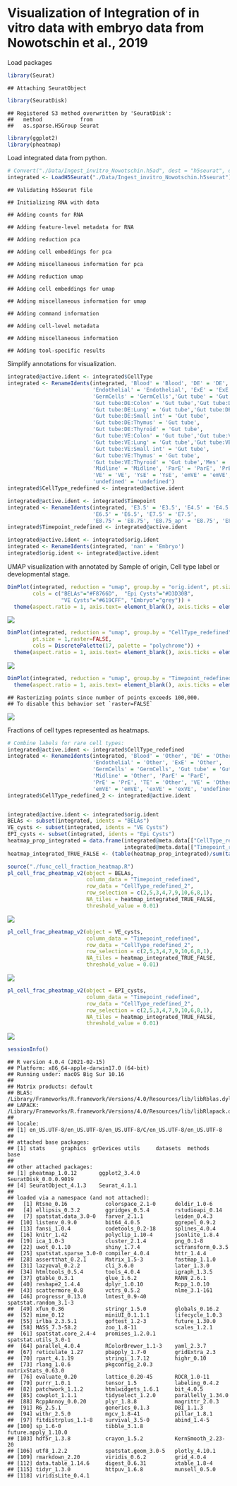 Visualization of Integration of in vitro data with embryo data from
Nowotschin et al., 2019
================

Load packages

``` r
library(Seurat)
```

    ## Attaching SeuratObject

``` r
library(SeuratDisk)
```

    ## Registered S3 method overwritten by 'SeuratDisk':
    ##   method            from  
    ##   as.sparse.H5Group Seurat

``` r
library(ggplot2)
library(pheatmap)
```

Load integrated data from python.

``` r
# Convert("./Data/Ingest_invitro_Nowotschin.h5ad", dest = "h5seurat", overwrite = TRUE)
integrated <- LoadH5Seurat("./Data/Ingest_invitro_Nowotschin.h5seurat")
```

    ## Validating h5Seurat file

    ## Initializing RNA with data

    ## Adding counts for RNA

    ## Adding feature-level metadata for RNA

    ## Adding reduction pca

    ## Adding cell embeddings for pca

    ## Adding miscellaneous information for pca

    ## Adding reduction umap

    ## Adding cell embeddings for umap

    ## Adding miscellaneous information for umap

    ## Adding command information

    ## Adding cell-level metadata

    ## Adding miscellaneous information

    ## Adding tool-specific results

Simplify annotations for visualization.

``` r
integrated@active.ident <- integrated$CellType
integrated <- RenameIdents(integrated, 'Blood' = 'Blood', 'DE' = 'DE', 'EPI' = 'EPI', 
                           'Endothelial' = 'Endothelial', 'ExE' = 'ExE', 
                           'GermCells' = 'GermCells','Gut tube' = 'Gut tube', 
                           'Gut tube:DE:Colon' = 'Gut tube','Gut tube:DE:Liver' = 'Gut tube',
                           'Gut tube:DE:Lung' = 'Gut tube','Gut tube:DE:Pancreas' = 'Gut tube',
                           'Gut tube:DE:Small int' = 'Gut tube',
                           'Gut tube:DE:Thymus' = 'Gut tube',
                           'Gut tube:DE:Thyroid' = 'Gut tube',
                           'Gut tube:VE:Colon' = 'Gut tube','Gut tube:VE:Liver' = 'Gut tube',
                           'Gut tube:VE:Lung' = 'Gut tube','Gut tube:VE:Pancreas' = 'Gut tube',
                           'Gut tube:VE:Small int' = 'Gut tube',
                           'Gut tube:VE:Thymus' = 'Gut tube',
                           'Gut tube:VE:Thyroid' = 'Gut tube','Mes' = 'Mes',
                           'Midline' = 'Midline', 'ParE' = 'ParE', 'PrE' = 'PrE', 'TE' = 'TE',
                           'VE' = 'VE', 'YsE' = 'YsE', 'emVE' = 'emVE', 'exVE' = 'exVE',
                           'undefined' = 'undefined')
integrated$CellType_redefined <- integrated@active.ident

integrated@active.ident <- integrated$Timepoint
integrated <- RenameIdents(integrated, 'E3.5' = 'E3.5', 'E4.5' = 'E4.5', 'E5.5' = 'E5.5', 
                           'E6.5' = 'E6.5', 'E7.5' = 'E7.5', 
                           'E8.75' = 'E8.75', 'E8.75_ap' = 'E8.75', 'E8.75_gfp' = 'E8.75')
integrated$Timepoint_redefined <- integrated@active.ident

integrated@active.ident <- integrated$orig.ident
integrated <- RenameIdents(integrated, 'nan' = 'Embryo')
integrated$orig.ident <- integrated@active.ident
```

UMAP visualization with annotated by Sample of origin, Cell type label
or developmental stage.

``` r
DimPlot(integrated, reduction = "umap", group.by = "orig.ident", pt.size = 1,raster=FALSE,
        cols = c("BELAs"="#F8766D",  "Epi Cysts"="#D3D30B", 
                 "VE Cysts"="#619CFF", "Embryo"="grey")) + 
  theme(aspect.ratio = 1, axis.text= element_blank(), axis.ticks = element_blank())
```

![](Visualization_label_transfer_Nowotschin_files/figure-gfm/unnamed-chunk-4-1.png)<!-- -->

``` r
DimPlot(integrated, reduction = "umap", group.by = "CellType_redefined", 
        pt.size = 1,raster=FALSE,
        cols = DiscretePalette(17, palette = "polychrome")) + 
  theme(aspect.ratio = 1, axis.text= element_blank(), axis.ticks = element_blank())
```

![](Visualization_label_transfer_Nowotschin_files/figure-gfm/unnamed-chunk-4-2.png)<!-- -->

``` r
DimPlot(integrated, reduction = "umap", group.by = "Timepoint_redefined", pt.size = 1) + 
  theme(aspect.ratio = 1, axis.text= element_blank(), axis.ticks = element_blank())
```

    ## Rasterizing points since number of points exceeds 100,000.
    ## To disable this behavior set `raster=FALSE`

![](Visualization_label_transfer_Nowotschin_files/figure-gfm/unnamed-chunk-4-3.png)<!-- -->

Fractions of cell types represented as heatmaps.

``` r
# Combine labels for rare cell types:
integrated@active.ident <- integrated$CellType_redefined
integrated <- RenameIdents(integrated, 'Blood' = 'Other', 'DE' = 'Other', 'EPI' = 'Epi',
                           'Endothelial' = 'Other', 'ExE' = 'Other', 
                           'GermCells' = 'GermCells', 'Gut tube' = 'Gut tube', 'Mes' = 'Mes',
                           'Midline' = 'Other', 'ParE' = 'ParE', 
                           'PrE' = 'PrE', 'TE' = 'Other', 'VE' = 'Other', 'YsE' = 'YsE', 
                           'emVE' = 'emVE', 'exVE' = 'exVE', 'undefined' = 'Other')
integrated$CellType_redefined_2 <- integrated@active.ident


integrated@active.ident <- integrated$orig.ident
BELAs <- subset(integrated, idents = "BELAs")
VE_cysts <- subset(integrated, idents = "VE Cysts")
EPI_cysts <- subset(integrated, idents = "Epi Cysts")
heatmap_prop_integrated = data.frame(integrated@meta.data[["CellType_redefined_2"]],
                                     integrated@meta.data[["Timepoint_redefined"]])
heatmap_integrated_TRUE_FALSE <- (table(heatmap_prop_integrated)/sum(table(heatmap_prop_integrated)))[c(2,5,3,4,7,9,10,6,8,1),] == 0

source("./func_cell_fraction_heatmap.R")
pl_cell_frac_pheatmap_v2(object = BELAs, 
                         column_data = "Timepoint_redefined", 
                         row_data = "CellType_redefined_2", 
                         row_selection = c(2,5,3,4,7,9,10,6,8,1),
                         NA_tiles = heatmap_integrated_TRUE_FALSE,
                         threshold_value = 0.01)
```

![](Visualization_label_transfer_Nowotschin_files/figure-gfm/unnamed-chunk-5-1.png)<!-- -->

``` r
pl_cell_frac_pheatmap_v2(object = VE_cysts, 
                         column_data = "Timepoint_redefined", 
                         row_data = "CellType_redefined_2", 
                         row_selection = c(2,5,3,4,7,9,10,6,8,1),
                         NA_tiles = heatmap_integrated_TRUE_FALSE,                         
                         threshold_value = 0.01)
```

![](Visualization_label_transfer_Nowotschin_files/figure-gfm/unnamed-chunk-5-2.png)<!-- -->

``` r
pl_cell_frac_pheatmap_v2(object = EPI_cysts, 
                         column_data = "Timepoint_redefined", 
                         row_data = "CellType_redefined_2", 
                         row_selection = c(2,5,3,4,7,9,10,6,8,1),
                         NA_tiles = heatmap_integrated_TRUE_FALSE,
                         threshold_value = 0.01)
```

![](Visualization_label_transfer_Nowotschin_files/figure-gfm/unnamed-chunk-5-3.png)<!-- -->

``` r
sessionInfo()
```

    ## R version 4.0.4 (2021-02-15)
    ## Platform: x86_64-apple-darwin17.0 (64-bit)
    ## Running under: macOS Big Sur 10.16
    ## 
    ## Matrix products: default
    ## BLAS:   /Library/Frameworks/R.framework/Versions/4.0/Resources/lib/libRblas.dylib
    ## LAPACK: /Library/Frameworks/R.framework/Versions/4.0/Resources/lib/libRlapack.dylib
    ## 
    ## locale:
    ## [1] en_US.UTF-8/en_US.UTF-8/en_US.UTF-8/C/en_US.UTF-8/en_US.UTF-8
    ## 
    ## attached base packages:
    ## [1] stats     graphics  grDevices utils     datasets  methods   base     
    ## 
    ## other attached packages:
    ## [1] pheatmap_1.0.12       ggplot2_3.4.0         SeuratDisk_0.0.0.9019
    ## [4] SeuratObject_4.1.3    Seurat_4.1.1         
    ## 
    ## loaded via a namespace (and not attached):
    ##   [1] Rtsne_0.16            colorspace_2.1-0      deldir_1.0-6         
    ##   [4] ellipsis_0.3.2        ggridges_0.5.4        rstudioapi_0.14      
    ##   [7] spatstat.data_3.0-0   farver_2.1.1          leiden_0.4.3         
    ##  [10] listenv_0.9.0         bit64_4.0.5           ggrepel_0.9.2        
    ##  [13] fansi_1.0.4           codetools_0.2-18      splines_4.0.4        
    ##  [16] knitr_1.42            polyclip_1.10-4       jsonlite_1.8.4       
    ##  [19] ica_1.0-3             cluster_2.1.4         png_0.1-8            
    ##  [22] uwot_0.1.10           shiny_1.7.4           sctransform_0.3.5    
    ##  [25] spatstat.sparse_3.0-0 compiler_4.0.4        httr_1.4.4           
    ##  [28] assertthat_0.2.1      Matrix_1.5-3          fastmap_1.1.0        
    ##  [31] lazyeval_0.2.2        cli_3.6.0             later_1.3.0          
    ##  [34] htmltools_0.5.4       tools_4.0.4           igraph_1.3.5         
    ##  [37] gtable_0.3.1          glue_1.6.2            RANN_2.6.1           
    ##  [40] reshape2_1.4.4        dplyr_1.0.10          Rcpp_1.0.10          
    ##  [43] scattermore_0.8       vctrs_0.5.2           nlme_3.1-161         
    ##  [46] progressr_0.13.0      lmtest_0.9-40         spatstat.random_3.1-3
    ##  [49] xfun_0.36             stringr_1.5.0         globals_0.16.2       
    ##  [52] mime_0.12             miniUI_0.1.1.1        lifecycle_1.0.3      
    ##  [55] irlba_2.3.5.1         goftest_1.2-3         future_1.30.0        
    ##  [58] MASS_7.3-58.2         zoo_1.8-11            scales_1.2.1         
    ##  [61] spatstat.core_2.4-4   promises_1.2.0.1      spatstat.utils_3.0-1 
    ##  [64] parallel_4.0.4        RColorBrewer_1.1-3    yaml_2.3.7           
    ##  [67] reticulate_1.27       pbapply_1.7-0         gridExtra_2.3        
    ##  [70] rpart_4.1.19          stringi_1.7.12        highr_0.10           
    ##  [73] rlang_1.0.6           pkgconfig_2.0.3       matrixStats_0.63.0   
    ##  [76] evaluate_0.20         lattice_0.20-45       ROCR_1.0-11          
    ##  [79] purrr_1.0.1           tensor_1.5            labeling_0.4.2       
    ##  [82] patchwork_1.1.2       htmlwidgets_1.6.1     bit_4.0.5            
    ##  [85] cowplot_1.1.1         tidyselect_1.2.0      parallelly_1.34.0    
    ##  [88] RcppAnnoy_0.0.20      plyr_1.8.8            magrittr_2.0.3       
    ##  [91] R6_2.5.1              generics_0.1.3        DBI_1.1.3            
    ##  [94] withr_2.5.0           mgcv_1.8-41           pillar_1.8.1         
    ##  [97] fitdistrplus_1.1-8    survival_3.5-0        abind_1.4-5          
    ## [100] sp_1.6-0              tibble_3.1.8          future.apply_1.10.0  
    ## [103] hdf5r_1.3.8           crayon_1.5.2          KernSmooth_2.23-20   
    ## [106] utf8_1.2.2            spatstat.geom_3.0-5   plotly_4.10.1        
    ## [109] rmarkdown_2.20        viridis_0.6.2         grid_4.0.4           
    ## [112] data.table_1.14.6     digest_0.6.31         xtable_1.8-4         
    ## [115] tidyr_1.3.0           httpuv_1.6.8          munsell_0.5.0        
    ## [118] viridisLite_0.4.1
